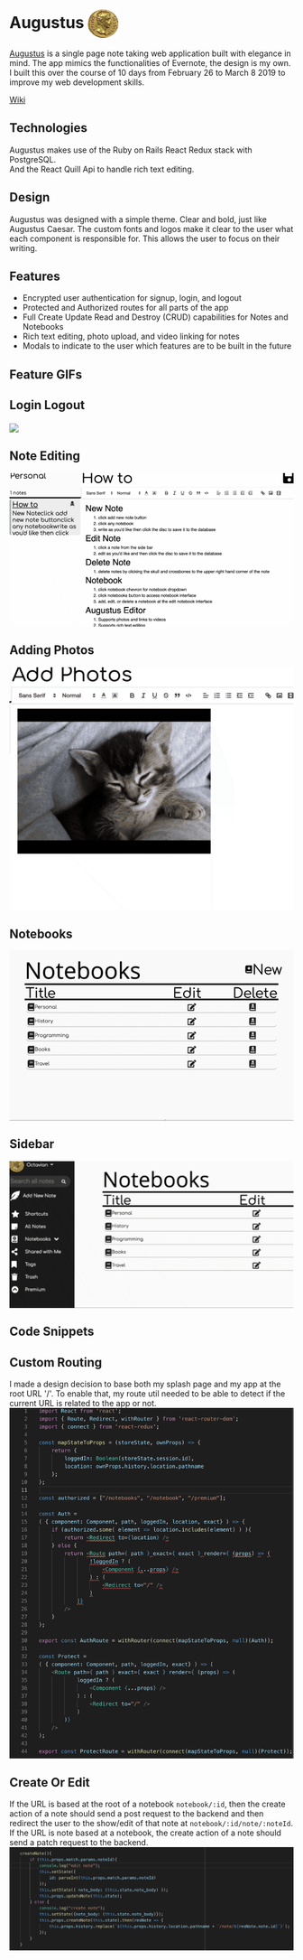Augustus <img src="https://github.com/zkevinbai/Augustus/blob/master/app/assets/images/Favicon.png" alt="Augustus Logo" align="center" height="50px" />
======


[Augustus](http://www.augustus.ink/#/) is a single page note taking web application built with elegance in mind.
The app mimics the functionalities of Evernote, the design is my own.  
I built this over the course of 10 days from February 26 to March 8 2019 to improve my web development skills.

[Wiki](https://github.com/zkevinbai/Augustus/wiki)

Technologies
---
Augustus makes use of the Ruby on Rails React Redux stack with PostgreSQL.  
And the React Quill Api to handle rich text editing.  

Design
---
Augustus was designed with a simple theme.  Clear and bold, just like Augustus Caesar.
The custom fonts and logos make it clear to the user what each component is responsible for.
This allows the user to focus on their writing. 

Features
---
* Encrypted user authentication for signup, login, and logout
* Protected and Authorized routes for all parts of the app
* Full Create Update Read and Destroy (CRUD) capabilities for Notes and Notebooks 
* Rich text editing, photo upload, and video linking for notes
* Modals to indicate to the user which features are to be built in the future

Feature GIFs
---
## Login Logout
<img src="https://github.com/zkevinbai/Augustus/blob/master/public/gifs/DemoLogin.gif" align="center"/>

## Note Editing
<img src="https://github.com/zkevinbai/Augustus/blob/master/public/gifs/NoteEditing.gif" align="center"/>

## Adding Photos
<img src="https://github.com/zkevinbai/Augustus/blob/master/public/gifs/AddPhotos.gif" align="center"/>

## Notebooks
<img src="https://github.com/zkevinbai/Augustus/blob/master/public/gifs/Notebooks.gif" align="center"/>

## Sidebar
<img src="https://github.com/zkevinbai/Augustus/blob/master/public/gifs/SideBar.gif" align="center"/>

Code Snippets
---
## Custom Routing
I made a design decision to base both my splash page and my app at the root URL '/'.  To enable that, my route util needed to be able to detect if the current URL is related to the app or not. 
<img src="https://github.com/zkevinbai/Augustus/blob/master/public/code/RouteUtil.png" align="center"/>

## Create Or Edit
If the URL is based at the root of a notebook `notebook/:id`, then the create action of a note should send a post request to the backend and then redirect the user to the show/edit of that note at `notebook/:id/note/:noteId`.  
If the URL is note based at a notebook, the create action of a note should send a patch request to the backend.
<img src="https://github.com/zkevinbai/Augustus/blob/master/public/code/CreateOrEdit.png" align="center"/>

